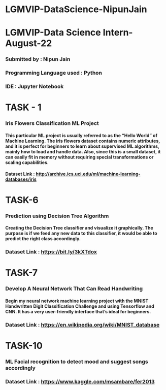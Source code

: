 # LGMVIP-DataScience-NipunJain
# LGMVIP-Data Science Intern-August-22
### Submitted by : Nipun Jain
### Programming Language used : Python
### IDE : Jupyter Notebook

# TASK - 1
### Iris Flowers Classification ML Project
#### This particular ML project is usually referred to as the “Hello World” of Machine Learning. The iris flowers dataset contains numeric attributes, and it is perfect for beginners to learn about supervised ML algorithms, mainly how to load and handle data. Also, since this is a small dataset, it can easily fit in memory without requiring special transformations or scaling capabilities.

#### Dataset Link : http://archive.ics.uci.edu/ml/machine-learning-databases/iris

# TASK-6
### Prediction using Decision Tree Algorithm
#### Creating the Decision Tree classifier and visualize it graphically. The purpose is if we feed any new data to this classifier, it would be able to predict the right class accordingly.

### Dataset Link : https://bit.ly/3kXTdox

# TASK-7
### Develop A Neural Network That Can Read Handwriting

#### Begin my neural network machine learning project with the MNIST Handwritten Digit Classification Challenge and using Tensorflow and CNN. It has a very user-friendly interface that’s ideal for beginners.

### Dataset Link : https://en.wikipedia.org/wiki/MNIST_database

# TASK-10
### ML Facial recognition to detect mood and suggest songs accordingly

### Dataset Link : https://www.kaggle.com/msambare/fer2013
